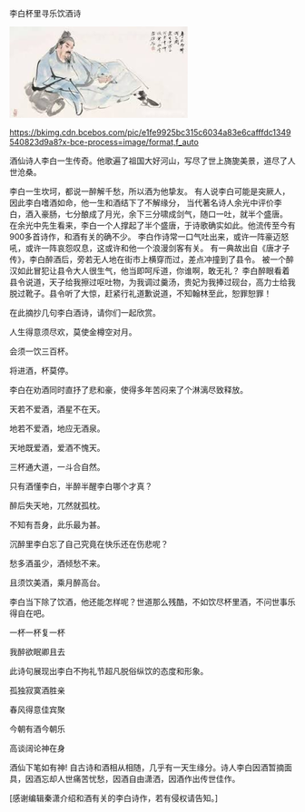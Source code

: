 李白杯里寻乐饮酒诗

![李白杯里寻乐饮酒诗](https://github.com/ywangnccu/ywang/blob/main/images/Drunkbai.jpg)

https://bkimg.cdn.bcebos.com/pic/e1fe9925bc315c6034a83e6cafffdc1349540823d9a8?x-bce-process=image/format,f_auto

酒仙诗人李白一生传奇。他歌遍了祖国大好河山，写尽了世上旖旎美景，道尽了人世沧桑。

李白一生坎坷，都说一醉解千愁，所以酒为他挚友。
有人说李白可能是突厥人，因此李白嗜酒如命，他一生和酒结下了不解缘分，
当代著名诗人余光中评价李白，酒入豪肠，七分酿成了月光，余下三分啸成剑气，随口一吐，就半个盛唐。
在余光中先生看来，李白一个人撑起了半个盛唐，于诗歌确实如此。他流传至今有900多首诗作，和酒有关的确不少。
李白作诗常一口气吐出来，或许一阵豪迈怒吼，或许一阵哀怨叹息，这或许和他一个浪漫剑客有关。
有一典故出自《唐才子传》，李白醉酒后，旁若无人地在街市上横穿而过，差点冲撞到了县令。
被一个醉汉如此冒犯让县令大人很生气，他当即呵斥道，你谁啊，敢无礼？
李白醉眼看着县令说道，天子给我擦过呕吐物，为我调过羹汤，贵妃为我捧过砚台，高力士给我脱过靴子。县令听了大惊，赶紧行礼道歉说道，不知翰林至此，恕罪恕罪！

在此摘抄几句李白酒诗，请你们一起欣赏。


人生得意须尽欢，莫使金樽空对月。        

会须一饮三百杯。  

将进酒，杯莫停。

李白在劝酒同时直抒了悲和豪，使得多年苦闷来了个淋漓尽致释放。


 
天若不爱酒，酒星不在天。

地若不爱酒，地应无酒泉。

天地既爱酒，爱酒不愧天。

三杯通大道，一斗合自然。

只有酒懂李白，半醉半醒李白哪个才真？



醉后失天地，兀然就孤枕。

不知有吾身，此乐最为甚。

沉醉里李白忘了自己究竟在快乐还在伤悲呢？



愁多酒虽少，酒倾愁不来。

且须饮美酒，乘月醉高台。

李白当下除了饮酒，他还能怎样呢？世道那么残酷，不如饮尽杯里酒，不问世事乐得自在吧。



一杯一杯复一杯

我醉欲眠卿且去

此诗句展现出李白不拘礼节超凡脱俗纵饮的态度和形象。



孤独寂寞酒胜亲

春风得意佳宾聚

今朝有酒今朝乐

高谈阔论神在身

酒仙下笔如有神! 自古诗和酒相从相随，几乎有一天生缘分。诗人李白因酒暂摘面具，因酒忘却人世痛苦忧愁，因酒自由潇洒，因酒作出传世佳作。


 
[感谢编辑秦潇介绍和酒有关的李白诗作，若有侵权请告知。]

